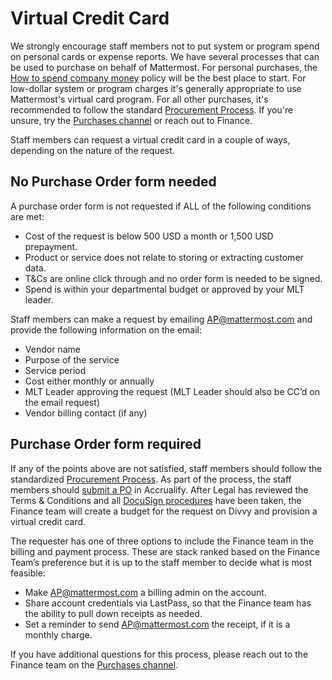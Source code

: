 # Virtual Credit Card

We strongly encourage staff members not to put system or program spend on personal cards or expense reports. We have several processes that can be used to purchase on behalf of Mattermost. For personal purchases, the [How to spend company money](https://handbook.mattermost.com/company/how-to-guides-for-staff/how-to-spend-company-money) policy will be the best place to start. For low-dollar system or program charges it's generally appropriate to use Mattermost's virtual card program. For all other purchases, it's recommended to follow the standard [Procurement Process](https://handbook.mattermost.com/company/how-to-guides-for-staff/how-to-purchase/how-to-procure-a-vendor-contract#procuring-a-vendor). If you're unsure, try the [Purchases channel](https://community.mattermost.com/private-core/channels/purchases) or reach out to Finance.

Staff members can request a virtual credit card in a couple of ways, depending on the nature of the request.

## No Purchase Order form needed

A purchase order form is not requested if ALL of the following conditions are met:

* Cost of the request is below 500 USD a month or 1,500 USD prepayment.
* Product or service does not relate to storing or extracting customer data. 
* T&Cs are online click through and no order form is needed to be signed.
* Spend is within your departmental budget or approved by your MLT leader.

Staff members can make a request by emailing AP@mattermost.com and provide the following information on the email:

* Vendor name
* Purpose of the service
* Service period
* Cost either monthly or annually
* MLT Leader approving the request \(MLT Leader should also be CC’d on the email request\)
* Vendor billing contact \(if any\)

## Purchase Order form required

If any of the points above are not satisfied, staff members should follow the standardized [Procurement Process](https://handbook.mattermost.com/company/how-to-guides-for-staff/how-to-purchase/how-to-procure-a-vendor-contract#procuring-a-vendor). As part of the process, the staff members should [submit a PO](https://handbook.mattermost.com/operations/finance/spending-company-money/how-to-use-accrualify/how-to-submit-a-po) in Accrualify. After Legal has reviewed the Terms & Conditions and all [DocuSign procedures](https://handbook.mattermost.com/company/how-to-guides-for-staff/how-to-purchase/how-to-procure-a-vendor-contract#step-4-send-for-internal-signature) have been taken, the Finance team will create a budget for the request on Divvy and provision a virtual credit card.

The requester has one of three options to include the Finance team in the billing and payment process. These are stack ranked based on the Finance Team’s preference but it is up to the staff member to decide what is most feasible:

* Make AP@mattermost.com a billing admin on the account.
* Share account credentials via LastPass, so that the Finance team has the ability to pull down receipts as needed.
* Set a reminder to send AP@mattermost.com the receipt, if it is a monthly charge.

If you have additional questions for this process, please reach out to the Finance team on the [Purchases channel](https://community.mattermost.com/private-core/channels/purchases).

